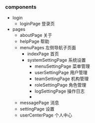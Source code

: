 ### components
- login
  - loginPage                  登录页
- pages
  - aboutPage                  关于
  - helpPage                   帮助
  - menuPages                  左侧导航子页面
    - indexPage                首页
    - systemSettingPage        系统设置
      - menuSettingPage        菜单管理
      - userSettingPage        用户管理
      - teamSettingPage        机构管理
      - roleSettingPage        角色管理
      - logSettingPage         操作日志
      - 
  - messagePage                消息
  - settingPage                设置
  - userCenterPage             个人中心
